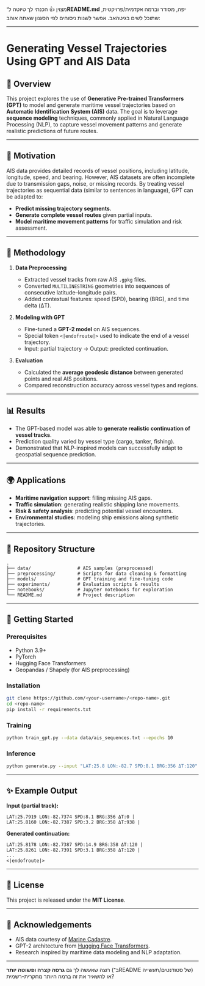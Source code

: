מצוין 👍
הכנתי לך טיוטה ל־**README.md** יפה, מסודר וברמה אקדמית/פרויקטית, שתוכל לשים בגיטהאב. אפשר לשנות ניסוחים לפי הסגנון שאתה אוהב:

---

# Generating Vessel Trajectories Using GPT and AIS Data

## 📌 Overview

This project explores the use of **Generative Pre-trained Transformers (GPT)** to model and generate maritime vessel trajectories based on **Automatic Identification System (AIS)** data.
The goal is to leverage **sequence modeling** techniques, commonly applied in Natural Language Processing (NLP), to capture vessel movement patterns and generate realistic predictions of future routes.

---

## 🚢 Motivation

AIS data provides detailed records of vessel positions, including latitude, longitude, speed, and bearing. However, AIS datasets are often incomplete due to transmission gaps, noise, or missing records.
By treating vessel trajectories as sequential data (similar to sentences in language), GPT can be adapted to:

* **Predict missing trajectory segments**.
* **Generate complete vessel routes** given partial inputs.
* **Model maritime movement patterns** for traffic simulation and risk assessment.

---

## 🔧 Methodology

1. **Data Preprocessing**

   * Extracted vessel tracks from raw AIS `.gpkg` files.
   * Converted `MULTILINESTRING` geometries into sequences of consecutive latitude–longitude pairs.
   * Added contextual features: speed (SPD), bearing (BRG), and time delta (ΔT).

2. **Modeling with GPT**

   * Fine-tuned a **GPT-2 model** on AIS sequences.
   * Special token `<|endofroute|>` used to indicate the end of a vessel trajectory.
   * Input: partial trajectory → Output: predicted continuation.

3. **Evaluation**

   * Calculated the **average geodesic distance** between generated points and real AIS positions.
   * Compared reconstruction accuracy across vessel types and regions.

---

## 📊 Results

* The GPT-based model was able to **generate realistic continuation of vessel tracks**.
* Prediction quality varied by vessel type (cargo, tanker, fishing).
* Demonstrated that NLP-inspired models can successfully adapt to geospatial sequence prediction.

---

## 🌍 Applications

* **Maritime navigation support**: filling missing AIS gaps.
* **Traffic simulation**: generating realistic shipping lane movements.
* **Risk & safety analysis**: predicting potential vessel encounters.
* **Environmental studies**: modeling ship emissions along synthetic trajectories.

---

## 📂 Repository Structure

```
.
├── data/                 # AIS samples (preprocessed)
├── preprocessing/        # Scripts for data cleaning & formatting
├── models/               # GPT training and fine-tuning code
├── experiments/          # Evaluation scripts & results
├── notebooks/            # Jupyter notebooks for exploration
└── README.md             # Project description
```

---

## 🚀 Getting Started

### Prerequisites

* Python 3.9+
* PyTorch
* Hugging Face Transformers
* Geopandas / Shapely (for AIS preprocessing)

### Installation

```bash
git clone https://github.com/<your-username>/<repo-name>.git
cd <repo-name>
pip install -r requirements.txt
```

### Training

```bash
python train_gpt.py --data data/ais_sequences.txt --epochs 10
```

### Inference

```bash
python generate.py --input "LAT:25.8 LON:-82.7 SPD:8.1 BRG:356 ΔT:120"
```

---

## ✨ Example Output

**Input (partial track):**

```
LAT:25.7919 LON:-82.7374 SPD:8.1 BRG:356 ΔT:0 |
LAT:25.8160 LON:-82.7387 SPD:3.2 BRG:358 ΔT:938 |
```

**Generated continuation:**

```
LAT:25.8178 LON:-82.7387 SPD:14.9 BRG:358 ΔT:120 |
LAT:25.8261 LON:-82.7391 SPD:3.1 BRG:358 ΔT:120 |
...
<|endofroute|>
```

---

## 📝 License

This project is released under the **MIT License**.

---

## 🙌 Acknowledgements

* AIS data courtesy of [Marine Cadastre](https://marinecadastre.gov/).
* GPT-2 architecture from [Hugging Face Transformers](https://huggingface.co/transformers/).
* Research inspired by maritime data modeling and NLP adaptation.

---

רוצה שאעשה לך גם **גרסה קצרה ופשוטה יותר** (ב־README של סטודנטים/תעשייה) או להשאיר את זה ברמה היותר מחקרית-רשמית?
